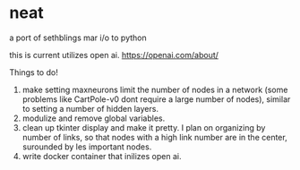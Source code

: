# neat
a port of sethblings mar i/o to python 

this is current utilizes open ai. https://openai.com/about/


Things to do!
  1. make setting maxneurons limit the number of nodes in a network (some problems  like CartPole-v0 dont require a large number of         nodes), similar to setting a number of hidden layers. 
  2. modulize and remove global variables. 
  3. clean up tkinter display and make it pretty. I plan on organizing by number of links, so that nodes with a high link number are in     the center, surounded by les important nodes.  
  4. write docker container that inilizes open ai. 
